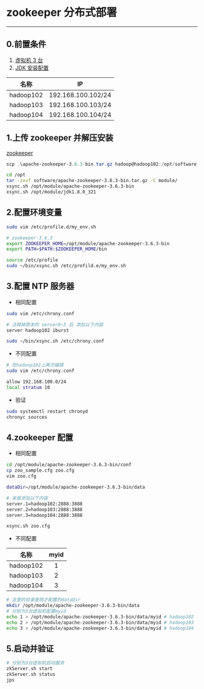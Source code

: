 # zookeeper 分布式部署

---

## 0.前置条件

1. [虚拟机 3 台](02-linux基础.md)
2. [JDK 安装配置](03-java安装配置.md)

|    名称     |         IP         |
|:---------:|:------------------:|
| hadoop102 | 192.168.100.102/24 |
| hadoop103 | 192.168.100.103/24 |
| hadoop104 | 192.168.100.104/24 |

## 1.上传 zookeeper 并解压安装

[zookeeper](https://dlcdn.apache.org/zookeeper/)

```powershell
scp .\apache-zookeeper-3.6.3-bin.tar.gz hadoop@hadoop102:/opt/software
```

```bash
cd /opt
tar -zxvf software/apache-zookeeper-3.6.3-bin.tar.gz -C module/
xsync.sh /opt/module/apache-zookeeper-3.6.3-bin
xsync.sh /opt/module/jdk1.8.0_321
```

## 2.配置环境变量

```bash
sudo vim /etc/profile.d/my_env.sh
```

```bash
# zookeeper-3.6.3
export ZOOKEEPER_HOME=/opt/module/apache-zookeeper-3.6.3-bin
export PATH=$PATH:$ZOOKEEPER_HOME/bin
```

```bash
source /etc/profile
sudo ~/bin/xsync.sh /etc/profild.e/my_env.sh
```

## 3.配置 NTP 服务器

- 相同配置

```bash
sudo vim /etc/chrony.conf
```

```bash
# 注释掉原本的 server0~3 后 添加以下内容
server hadoop102 iburst
```

```bash
sudo ~/bin/xsync.sh /etc/chrony.conf
```

- 不同配置

```bash
# 在hadoop102上再次编辑
sudo vim /etc/chrony.conf
```

```bash
allow 192.168.100.0/24
local stratum 10
```

- 验证

```bash
sudo systemctl restart chronyd
chronyc sources
```

## 4.zookeeper 配置

- 相同配置

```bash
cd /opt/module/apache-zookeeper-3.6.3-bin/conf
cp zoo_sample.cfg zoo.cfg
vim zoo.cfg
```

```bash
dataDir=/opt/module/apache-zookeeper-3.6.3-bin/data

# 末尾添加以下内容
server.1=hadoop102:2888:3888
server.2=hadoop103:2888:3888
server.3=hadoop104:2888:3888
```

```bash
xsync.sh zoo.cfg
```

- 不同配置

|    名称     | myid |
|:---------:|:----:|
| hadoop102 |  1   |
| hadoop103 |  2   |
| hadoop104 |  3   |

```bash
# 这里的目录是刚才配置的dataDir
mkdir /opt/module/apache-zookeeper-3.6.3-bin/data
# 分别为3台虚拟机配置myid
echo 1 > /opt/module/apache-zookeeper-3.6.3-bin/data/myid # hadoop102
echo 2 > /opt/module/apache-zookeeper-3.6.3-bin/data/myid # hadoop103
echo 3 > /opt/module/apache-zookeeper-3.6.3-bin/data/myid # hadoop104
```

## 5.启动并验证

```bash
# 分别为3台虚拟机启动服务
zkServer.sh start
zkServer.sh status
jps
```
